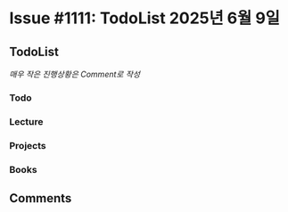 # Issue #1111: TodoList 2025년 6월 9일

## TodoList

*매우 작은 진행상황은 Comment로 작성*

### Todo  

### Lecture

### Projects

### Books


## Comments

